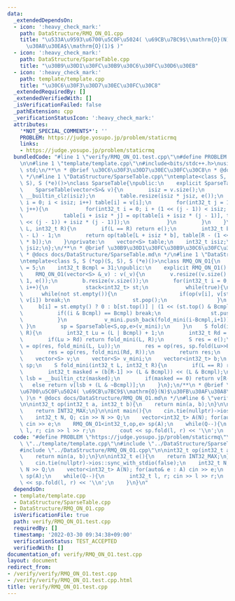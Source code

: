 ```yaml
---
data:
  _extendedDependsOn:
  - icon: ':heavy_check_mark:'
    path: DataStructure/RMQ_ON_O1.cpp
    title: "\u533A\u9593\u6700\u5C0F\u5024( \u69CB\u7BC9$\\mathrm{O}(N)$\u30FB\u30AF\
      \u30A8\u30EA$\\mathrm{O}(1)$ )"
  - icon: ':heavy_check_mark:'
    path: DataStructure/SparseTable.cpp
    title: "\u30B9\u30D1\u30FC\u30B9\u30C6\u30FC\u30D6\u30EB"
  - icon: ':heavy_check_mark:'
    path: template/template.cpp
    title: "\u30C6\u30F3\u30D7\u30EC\u30FC\u30C8"
  _extendedRequiredBy: []
  _extendedVerifiedWith: []
  _isVerificationFailed: false
  _pathExtension: cpp
  _verificationStatusIcon: ':heavy_check_mark:'
  attributes:
    '*NOT_SPECIAL_COMMENTS*': ''
    PROBLEM: https://judge.yosupo.jp/problem/staticrmq
    links:
    - https://judge.yosupo.jp/problem/staticrmq
  bundledCode: "#line 1 \"verify/RMQ_ON_O1.test.cpp\"\n#define PROBLEM \"https://judge.yosupo.jp/problem/staticrmq\"\
    \n\n#line 1 \"template/template.cpp\"\n#include<bits/stdc++.h>\nusing namespace\
    \ std;\n/**\n * @brief \u30C6\u30F3\u30D7\u30EC\u30FC\u30C8\n * @docs docs/template/template.md\n\
    \ */\n#line 1 \"DataStructure/SparseTable.cpp\"\ntemplate<class S, S (*op)(S,\
    \ S), S (*e)()>\nclass SparseTable{\npublic:\n    explicit SparseTable() = default;\n\
    \    SparseTable(vector<S>& v){\n        isiz = v.size();\n        jsiz = 32 -\
    \ __builtin_clz(isiz);\n        table.resize(isiz * jsiz, e());\n        for(int32_t\
    \ i = 0; i < isiz; i++) table[i] = v[i];\n        for(int32_t j = 1; j < jsiz;\
    \ j++){\n            for(int32_t i = 0; i + (1 << (j - 1)) < isiz; i++){\n   \
    \             table[i + isiz * j] = op(table[i + isiz * (j - 1)], table[i + (1\
    \ << (j - 1)) + isiz * (j - 1)]);\n            }\n        }\n    }\n    S fold(int32_t\
    \ L, int32_t R){\n        if(L == R) return e();\n        int32_t b = 32 - __builtin_clz(R\
    \ - L) - 1;\n        return op(table[L + isiz * b], table[R - (1 << b) + isiz\
    \ * b]);\n    }\nprivate:\n    vector<S> table;\n    int32_t isiz;\n    int32_t\
    \ jsiz;\n};\n/**\n * @brief \u30B9\u30D1\u30FC\u30B9\u30C6\u30FC\u30D6\u30EB\n\
    \ * @docs docs/DataStructure/SparseTable.md\n */\n#line 1 \"DataStructure/RMQ_ON_O1.cpp\"\
    \ntemplate<class S, S (*op)(S, S), S (*e)()>\nclass RMQ_ON_O1{\n    int32_t Bsiz\
    \ = 5;\n    int32_t Bcmpl = 31;\npublic:\n    explicit RMQ_ON_O1() = default;\n\
    \    RMQ_ON_O1(vector<S> &_v) : v(_v){\n        v.resize((v.size() | Bcmpl) +\
    \ 1, e());\n        b.resize(v.size());\n        for(int32_t i = 0; i < (int32_t)v.size();\
    \ i++){\n            stack<int32_t> st;\n            while(true){\n          \
    \      while(not st.empty()){\n                    if(op(v[i], v[st.top()]) !=\
    \ v[i]) break;\n                    st.pop();\n                }\n           \
    \     b[i] = st.empty() ? 0 : b[st.top()] | (1 << (st.top() & Bcmpl));\n     \
    \           if((i & Bcmpl) == Bcmpl) break;\n                st.push(i++);\n \
    \           }\n            v_mini.push_back(fold_mini(i-Bcmpl,i+1));\n       \
    \ }\n        sp = SparseTable<S,op,e>(v_mini);\n    }\n    S fold(int32_t L, int32_t\
    \ R){\n        int32_t Lu = (L | Bcmpl) + 1;\n        int32_t Rd = (R & ~Bcmpl);\n\
    \        if(Lu > Rd) return fold_mini(L, R);\n        S res = e();\n        res\
    \ = op(res, fold_mini(L, Lu));\n        res = op(res, sp.fold(Lu>>Bsiz, Rd>>Bsiz));\n\
    \        res = op(res, fold_mini(Rd, R));\n        return res;\n    }\nprivate:\n\
    \    vector<S> v;\n    vector<S> v_mini;\n    vector<int32_t> b;\n    SparseTable<S,op,e>\
    \ sp;\n    S fold_mini(int32_t L, int32_t R){\n        if(L == R) return e();\n\
    \        int32_t masked = (b[R-1] >> (L & Bcmpl)) << (L & Bcmpl);\n        int32_t\
    \ lsb = __builtin_ctz(masked);\n        if(masked == 0) return v[R-1];\n     \
    \   else return v[lsb + (L & ~Bcmpl)];\n    }\n};\n/**\n * @brief \u533A\u9593\
    \u6700\u5C0F\u5024( \u69CB\u7BC9$\\mathrm{O}(N)$\u30FB\u30AF\u30A8\u30EA$\\mathrm{O}(1)$\
    \ )\n * @docs docs/DataStructure/RMQ_ON_O1.md\n */\n#line 6 \"verify/RMQ_ON_O1.test.cpp\"\
    \n\nint32_t op(int32_t a, int32_t b){\n    return min(a, b);\n}\n\nint32_t e(){\n\
    \    return INT32_MAX;\n}\n\nint main(){\n    cin.tie(nullptr)->ios::sync_with_stdio(false);\n\
    \    int32_t N, Q; cin >> N >> Q;\n    vector<int32_t> A(N); for(auto& e : A)\
    \ cin >> e;\n    RMQ_ON_O1<int32_t,op,e> sp(A);\n    while(Q--){\n        int32_t\
    \ l, r; cin >> l >> r;\n        cout << sp.fold(l, r) << '\\n';\n    }\n}\n"
  code: "#define PROBLEM \"https://judge.yosupo.jp/problem/staticrmq\"\n\n#include\
    \ \"../template/template.cpp\"\n#include \"../DataStructure/SparseTable.cpp\"\n\
    #include \"../DataStructure/RMQ_ON_O1.cpp\"\n\nint32_t op(int32_t a, int32_t b){\n\
    \    return min(a, b);\n}\n\nint32_t e(){\n    return INT32_MAX;\n}\n\nint main(){\n\
    \    cin.tie(nullptr)->ios::sync_with_stdio(false);\n    int32_t N, Q; cin >>\
    \ N >> Q;\n    vector<int32_t> A(N); for(auto& e : A) cin >> e;\n    RMQ_ON_O1<int32_t,op,e>\
    \ sp(A);\n    while(Q--){\n        int32_t l, r; cin >> l >> r;\n        cout\
    \ << sp.fold(l, r) << '\\n';\n    }\n}\n"
  dependsOn:
  - template/template.cpp
  - DataStructure/SparseTable.cpp
  - DataStructure/RMQ_ON_O1.cpp
  isVerificationFile: true
  path: verify/RMQ_ON_O1.test.cpp
  requiredBy: []
  timestamp: '2022-03-30 09:34:38+09:00'
  verificationStatus: TEST_ACCEPTED
  verifiedWith: []
documentation_of: verify/RMQ_ON_O1.test.cpp
layout: document
redirect_from:
- /verify/verify/RMQ_ON_O1.test.cpp
- /verify/verify/RMQ_ON_O1.test.cpp.html
title: verify/RMQ_ON_O1.test.cpp
---
```

